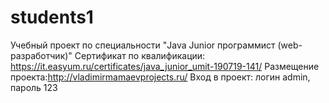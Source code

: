 # students1
Учебный проект по специальности "Java Junior программист (web-разработчик)"
Сертификат по квалификации: https://it.easyum.ru/certificates/java_junior_umit-190719-141/
Размещение проекта:http://vladimirmamaevprojects.ru/
Вход в проект: логин admin, пароль 123 
